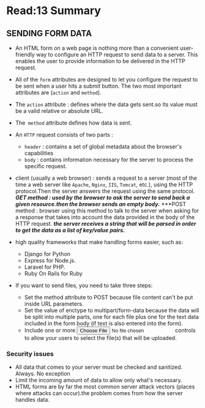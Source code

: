 # Read:13 Summary 
## SENDING FORM DATA

* An HTML form on a web page is nothing more than a convenient user-friendly way to configure an HTTP request to send data to a server. This enables
the user to provide information to be delivered in the HTTP request.
* All of the `form` attributes are designed to let you configure the request to be sent when a user hits a submit button. The two most important attributes
are (`action` and `method`).
* The `action` attribute : defines where the data gets sent.so Its value must be a valid relative or absolute URL.
* The` method` attribute defines how data is sent.
* An `HTTP` request consists of two parts :
  * `header` : contains a set of global metadata about the browser's capabilities
  * `body` : contains information necessary for the server to process the specific request.
* client (usually a web browser) : sends a request to a server (most of the time a web server like `Apache`, `Nginx`, `IIS`, `Tomcat`, etc.), 
using the HTTP protocol.Then the  server answers the request using the same protocol.
***GET method : used by the browser to ask the server to send back a given resource.then the browser sends an empty body.***
***POST method : browser using this method to talk to the server when asking for a response that takes into account the data provided
in the body of the HTTP request.
***the server receives a string that will be parsed in order to get the data as a list of key/value pairs.***
* high quality frameworks that make handling forms easier, such as:
  * Django for Python
  * Express for Node.js.
  * Laravel for PHP.
  * Ruby On Rails for Ruby

* If you want to send files, you need to take three steps:

  * Set the method attribute to POST because file content can't be put inside URL parameters.
  * Set the value of enctype to multipart/form-data because the data will be split into multiple parts, one for each file plus one for the text data included in the form body (if text is also entered into the form).
  * Include one or more <input type="file"> controls to allow your users to select the file(s) that will be uploaded.
  
### Security issues
* All data that comes to your server must be checked and sanitized. Always. No exception
* Limit the incoming amount of data to allow only what's necessary.
* HTML forms are by far the most common server attack vectors (places where attacks can occur).the problem comes from how the server 
handles data.

